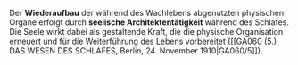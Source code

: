 
Der **Wiederaufbau** der während des Wachlebens abgenutzten physischen Organe erfolgt durch **seelische Architektentätigkeit** während des Schlafes. Die Seele wirkt dabei als gestaltende Kraft, die die physische Organisation erneuert und für die Weiterführung des Lebens vorbereitet ([[GA060 (5.) DAS WESEN DES SCHLAFES, Berlin, 24. November 1910|GA060/5]]).
